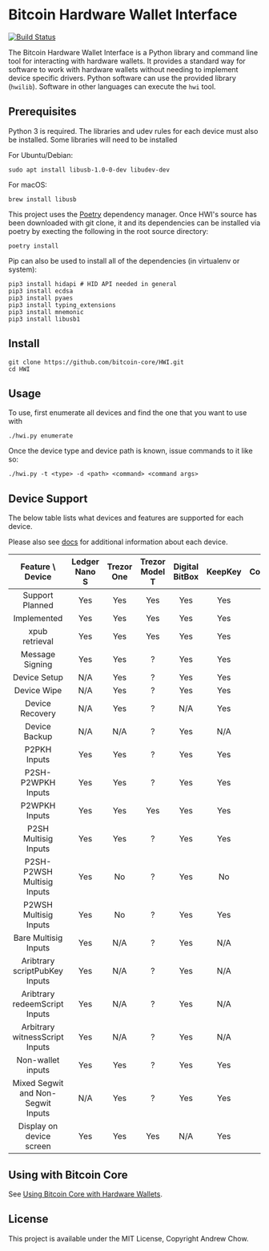 # Bitcoin Hardware Wallet Interface

[![Build Status](https://travis-ci.org/bitcoin-core/HWI.svg?branch=master)](https://travis-ci.org/bitcoin-core/HWI)

The Bitcoin Hardware Wallet Interface is a Python library and command line tool for interacting with hardware wallets.
It provides a standard way for software to work with hardware wallets without needing to implement device specific drivers.
Python software can use the provided library (`hwilib`). Software in other languages can execute the `hwi` tool.

## Prerequisites

Python 3 is required. The libraries and udev rules for each device must also be installed. Some libraries will need to be installed

For Ubuntu/Debian:
```
sudo apt install libusb-1.0-0-dev libudev-dev
```

For macOS:
```
brew install libusb
```

This project uses the [Poetry](https://github.com/sdispater/poetry) dependency manager.
Once HWI's source has been downloaded with git clone, it and its dependencies can be installed via poetry by execting the following in the root source directory:

```
poetry install
```

Pip can also be used to install all of the dependencies (in virtualenv or system):

```
pip3 install hidapi # HID API needed in general
pip3 install ecdsa
pip3 install pyaes
pip3 install typing_extensions
pip3 install mnemonic
pip3 install libusb1
```
## Install

```
git clone https://github.com/bitcoin-core/HWI.git
cd HWI
```

## Usage

To use, first enumerate all devices and find the one that you want to use with

```
./hwi.py enumerate
```

Once the device type and device path is known, issue commands to it like so:

```
./hwi.py -t <type> -d <path> <command> <command args>
```

## Device Support

The below table lists what devices and features are supported for each device.

Please also see [docs](docs/) for additional information about each device.

| Feature \ Device | Ledger Nano S | Trezor One | Trezor Model T | Digital BitBox | KeepKey | Coldcard |
|:---:|:---:|:---:|:---:|:---:|:---:|:---:|
| Support Planned | Yes | Yes | Yes | Yes | Yes | Yes |
| Implemented | Yes | Yes | Yes | Yes | Yes | Yes |
| xpub retrieval | Yes | Yes | Yes | Yes | Yes | Yes |
| Message Signing | Yes | Yes | ? | Yes | Yes | Yes |
| Device Setup | N/A | Yes | ? | Yes | Yes | N/A |
| Device Wipe | N/A | Yes | ? | Yes | Yes | N/A |
| Device Recovery | N/A | Yes | ? | N/A | Yes | N/A |
| Device Backup | N/A | N/A | ? | Yes | N/A | Yes |
| P2PKH Inputs | Yes | Yes | ? | Yes | Yes | Yes |
| P2SH-P2WPKH Inputs | Yes | Yes | ? | Yes | Yes | Yes |
| P2WPKH Inputs | Yes | Yes | Yes | Yes | Yes | Yes |
| P2SH Multisig Inputs | Yes | Yes | ? | Yes | Yes | N/A |
| P2SH-P2WSH Multisig Inputs | Yes | No | ? | Yes | No | N/A |
| P2WSH Multisig Inputs | Yes | No | ? | Yes | Yes | N/A |
| Bare Multisig Inputs | Yes | N/A | ? | Yes | N/A | N/A |
| Aribtrary scriptPubKey Inputs | Yes | N/A | ? | Yes | N/A | N/A |
| Aribtrary redeemScript Inputs | Yes | N/A | ? | Yes | N/A | N/A |
| Arbitrary witnessScript Inputs | Yes | N/A | ? | Yes | N/A | N/A |
| Non-wallet inputs | Yes | Yes | ? | Yes | Yes | Yes |
| Mixed Segwit and Non-Segwit Inputs | N/A | Yes | ? | Yes | Yes | Yes |
| Display on device screen | Yes | Yes | Yes | N/A | Yes | Yes |

## Using with Bitcoin Core

See [Using Bitcoin Core with Hardware Wallets](docs/bitcoin-core-usage.md).

## License

This project is available under the MIT License, Copyright Andrew Chow.
